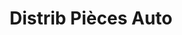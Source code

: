---
title: "Distrib Pièces Auto"
url: /herblay-sur-seine/distrib-pieces-auto/
shop: pièces de voitures
---